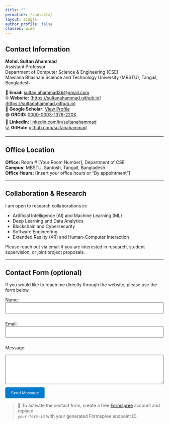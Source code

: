 ```yaml
---
title: ""
permalink: /contacts/
layout: single
author_profile: false
classes: wide
---
```


## Contact Information

**Mohd. Sultan Ahammad**  
Assistant Professor  
Department of Computer Science & Engineering (CSE)  
Mawlana Bhashani Science and Technology University (MBSTU), Tangail, Bangladesh

📧 **Email:** [sultan.ahammad36@gmail.com](mailto:sultan.ahammad36@gmail.com)  
🌐 **Website:** [https://sultanahammad.github.io](https://sultanahammad.github.io)  
🔗 **Google Scholar:** [View Profile](https://scholar.google.com/citations?user=qM-KYTkAAAAJ&hl=en)  
🟢 **ORCID:** [0000-0003-1376-220X](https://orcid.org/0000-0003-1376-220X)  
💼 **LinkedIn:** [linkedin.com/in/sultanahammad](https://www.linkedin.com/)  
💻 **GitHub:** [github.com/sultanahammad](https://github.com/sultanahammad)

---

## Office Location
**Office:** Room # [Your Room Number], Department of CSE  
**Campus:** MBSTU, Santosh, Tangail, Bangladesh  
**Office Hours:** [Insert your office hours or “By appointment”]

---

## Collaboration & Research
I am open to research collaborations in:
- Artificial Intelligence (AI) and Machine Learning (ML)
- Deep Learning and Data Analytics
- Blockchain and Cybersecurity
- Software Engineering
- Extended Reality (XR) and Human-Computer Interaction

Please reach out via email if you are interested in research, student supervision, or joint project proposals.

---

## Contact Form (optional)
If you would like to reach me directly through the website, please use the form below.

<form action="https://formspree.io/f/your-form-id" method="POST">
  <label for="name">Name:</label><br>
  <input type="text" id="name" name="name" required style="width:100%; padding:8px; margin-bottom:10px;"><br>
  
  <label for="email">Email:</label><br>
  <input type="email" id="email" name="email" required style="width:100%; padding:8px; margin-bottom:10px;"><br>

  <label for="message">Message:</label><br>
  <textarea id="message" name="message" rows="5" required style="width:100%; padding:8px; margin-bottom:10px;"></textarea><br>

  <button type="submit" style="background-color:#007acc; color:white; padding:10px 18px; border:none; border-radius:4px; cursor:pointer;">
    Send Message
  </button>
</form>

> 🧩 To activate the contact form, create a free [Formspree](https://formspree.io) account and replace  
> `your-form-id` with your generated Formspree endpoint ID.
